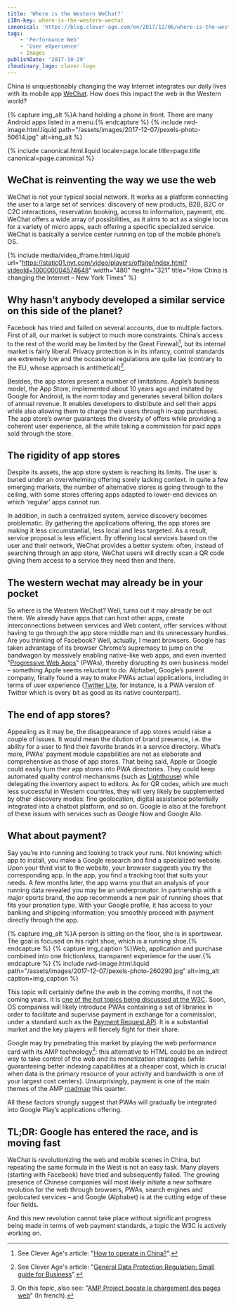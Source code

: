 ```yaml
---
title: 'Where is the Western WeChat?'
i18n-key: where-is-the-western-wechat
canonical: 'https://blog.clever-age.com/en/2017/12/06/where-is-the-western-wechat/'
tags:
    - 'Performance Web'
    - 'User eXperience'
    - Images
publishDate: '2017-10-29'
cloudinary_logo: clever-logo
---
```


China is unquestionably changing the way Internet integrates our daily lives
with its mobile app
[WeChat](https://blog.clever-age.com/en/2017/05/19/10-ways-to-leverage-wechat-for-your-business/).
How does this impact the web in the Western world?

{% capture img_alt %}A hand holding a phone in front. There are many Android
apps listed in a menu.{% endcapture %} {% include rwd-image.html.liquid
path="/assets/images/2017-12-07/pexels-photo-50614.jpg"
alt=img_alt
%}

<!-- more -->

{% include canonical.html.liquid
    locale=page.locale
    title=page.title
    canonical=page.canonical
%}

## WeChat is reinventing the way we use the web

WeChat is not your typical social network. It works as a platform connecting the
user to a large set of services: discovery of new products, B2B, B2C or C2C
interactions, reservation booking, access to information, payment, etc. WeChat
offers a wide array of possibilities, as it aims to act as a single locus for a
variety of micro apps, each offering a specific specialized service. WeChat is
basically a service center running on top of the mobile phone’s OS.

{% include media/video_iframe.html.liquid url="https://static01.nyt.com/video/players/offsite/index.html?videoId=100000004574648" width="480" height="321" title="How China is changing the Internet – New York Times" %}

## Why hasn’t anybody developed a similar service on this side of the planet?

Facebook has tried and failed on several accounts, due to multiple factors.
First of all, our market is subject to much more constraints. China’s access to
the rest of the world may be limited by the Great Firewall[^1], but its internal
market is fairly liberal. Privacy protection is in its infancy, control
standards are extremely low and the occasional regulations are quite lax
(contrary to the EU, whose approach is antithetical)[^2].

Besides, the app stores present a number of limitations. Apple’s business model,
the App Store, implemented about 10 years ago and imitated by Google for
Android, is the norm today and generates several billion dollars of annual
revenue. It enables developers to distribute and sell their apps while also
allowing them to charge their users through in-app purchases. The app store’s
owner guarantees the diversity of offers while providing a coherent user
experience, all the while taking a commission for paid apps sold through the
store.

## The rigidity of app stores

Despite its assets, the app store system is reaching its limits. The user is
buried under an overwhelming offering sorely lacking context. In quite a few
emerging markets, the number of alternative stores is going through to the
ceiling, with some stores offering apps adapted to lower-end devices on which
‘regular’ apps cannot run.

In addition, in such a centralized system, service discovery becomes
problematic. By gathering the applications offering, the app stores are making
it less circumstantial, less local and less targeted. As a result, service
proposal is less efficient. By offering local services based on the user and
their network, WeChat provides a better system: often, instead of searching
through an app store, WeChat users will directly scan a QR code giving them
access to a service they need then and there.

## The western wechat may already be in your pocket

So where is the Western WeChat? Well, turns out it may already be out there. We
already have apps that can host other apps, create interconnections between
services and Web content, offer services without having to go through the app
store middle man and its unnecessary hurdles. Are you thinking of Facebook?
Well, actually, I meant browsers. Google has taken advantage of its browser
Chrome’s supremacy to jump on the bandwagon by massively enabling native-like
web apps, and even invented
"[Progressive Web Apps](https://blog.clever-age.com/en/2017/03/23/progressive-web-apps-to-boost-your-services-ux/)"
(PWAs), thereby disrupting its own business model – something Apple seems
reluctant to do. Alphabet, Google’s parent company, finally found a way to make
PWAs actual applications, including in terms of user experience
([Twitter Lite](https://mobile.twitter.com/), for instance, is a PWA version of
Twitter which is every bit as good as its native counterpart).

## The end of app stores?

Appealing as it may be, the disappearance of app stores would raise a couple of
issues. It would mean the dilution of brand presence, i.e. the ability for a
user to find their favorite brands in a service directory. What’s more, PWAs’
payment module capabilities are not as elaborate and comprehensive as those of
app stores. That being said, Apple or Google could easily turn their app stores
into PWA directories. They could keep automated quality control mechanisms (such
as [Lighthouse](https://developers.google.com/web/tools/lighthouse/)) while
delegating the inventory aspect to editors. As for QR codes, which are much less
successful in Western countries, they will very likely be supplemented by other
discovery modes: fine geolocation, digital assistance potentially integrated
into a chatbot platform, and so on. Google is also at the forefront of these
issues with services such as Google Now and Google Allo.

## What about payment?

Say you’re into running and looking to track your runs. Not knowing which app to
install, you make a Google research and find a specialized website. Upon your
third visit to the website, your browser suggests you try the corresponding app.
In the app, you find a tracking tool that suits your needs. A few months later,
the app warns you that an analysis of your running data revealed you may be an
underpronator. In partnership with a major sports brand, the app recommends a
new pair of running shoes that fits your pronation type. With your Google
profile, it has access to your banking and shipping information; you smoothly
proceed with payment directly through the app.

{% capture img_alt %}A person is sitting on the floor, she is in sportswear. The
goal is focused on his right shoe, which is a running shoe.{% endcapture %}
{% capture img_caption %}Web, application and purchase combined into one
frictionless, transparent experience for the user.{% endcapture %}
{% include rwd-image.html.liquid
path="/assets/images/2017-12-07/pexels-photo-260290.jpg"
alt=img_alt
caption=img_caption
%}

This topic will certainly define the web in the coming months, if not the coming
years. It is
[one of the hot topics being discussed at the W3C](https://www.w3.org/Payments/ 'Web Payments at W3C: Making Payments Easy on the Web').
Soon, OS companies will likely introduce PWAs containing a set of libraries in
order to facilitate and supervise payment in exchange for a commission, under a
standard such as the
[Payment Request API](https://developers.google.com/web/fundamentals/payments/).
It is a substantial market and the key players will fiercely fight for their
share.

Google may try penetrating this market by playing the web performance card with
its AMP technology[^3]: this alternative to HTML could be an indirect way to
take control of the web and its monetization strategies (while guaranteeing
better indexing capabilities at a cheaper cost, which is crucial when data is
the primary resource of your activity and bandwidth is one of your largest cost
centers). Unsurprisingly, payment is one of the main themes of the AMP
[roadmap](https://www.ampproject.org/roadmap/) this quarter.

All these factors strongly suggest that PWAs will gradually be integrated into
Google Play’s applications offering.

## TL;DR: Google has entered the race, and is moving fast

WeChat is revolutionizing the web and mobile scenes in China, but repeating the
same formula in the West is not an easy task. Many players (starting with
Facebook) have tried and subsequently failed. The growing presence of Chinese
companies will most likely initiate a new software evolution for the web through
browsers, PWAs, search engines and geolocated services – and Google (Alphabet)
is at the cutting edge of these four fields.

And this new revolution cannot take place without significant progress being
made in terms of web payment standards, a topic the W3C is actively working on.

[^1]:

    See Clever Age's article:
    "[How to operate in China?](https://blog.clever-age.com/en/2014/07/28/how-to-operate-in-china/)".

[^2]:

    See Clever Age's article:
    "[General Data Protection Regulation: Small guide for Business](https://blog.clever-age.com/en/2017/01/19/general-data-protection-regulation-small-guide-for-business/)".

[^3]:

    On this topic, also see:
    "[AMP Project booste le chargement des pages web](https://blog.clever-age.com/fr/2016/02/08/amp-project-booste-le-chargement-des-pages-web/)"
    (In french).
